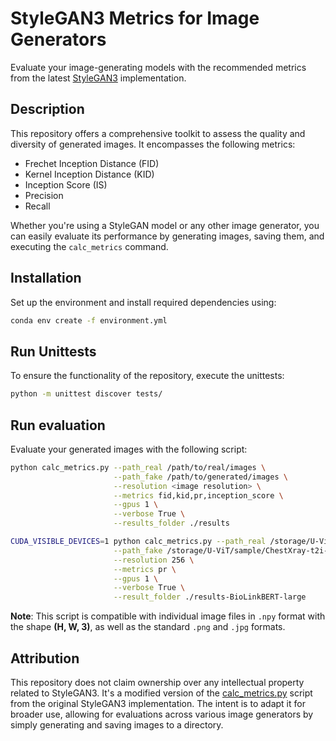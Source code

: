 # StyleGAN3 Metrics for Image Generators

Evaluate your image-generating models with the recommended metrics from the latest [StyleGAN3](https://github.com/NVlabs/stylegan3) implementation.

## Description

This repository offers a comprehensive toolkit to assess the quality and diversity of generated images. It encompasses the following metrics:

- Frechet Inception Distance (FID)
- Kernel Inception Distance (KID)
- Inception Score (IS)
- Precision
- Recall

Whether you're using a StyleGAN model or any other image generator, you can easily evaluate its performance by generating images, saving them, and executing the `calc_metrics` command.

## Installation

Set up the environment and install required dependencies using:

```bash
conda env create -f environment.yml
```

## Run Unittests
To ensure the functionality of the repository, execute the unittests:
```bash
python -m unittest discover tests/
```

## Run evaluation

Evaluate your generated images with the following script:

```bash
python calc_metrics.py --path_real /path/to/real/images \
                       --path_fake /path/to/generated/images \
                       --resolution <image resolution> \
                       --metrics fid,kid,pr,inception_score \
                       --gpus 1 \
                       --verbose True \
                       --results_folder ./results

CUDA_VISIBLE_DEVICES=1 python calc_metrics.py --path_real /storage/U-ViT/sample/images256-10000 \
                       --path_fake /storage/U-ViT/sample/ChestXray-t2i-256_features-BioLinkBERT-large \
                       --resolution 256 \
                       --metrics pr \
                       --gpus 1 \
                       --verbose True \
                       --result_folder ./results-BioLinkBERT-large
```

**Note**: This script is compatible with individual image files in `.npy` format with the shape **(H, W, 3)**, as well as the standard `.png` and `.jpg` formats.

## Attribution
This repository does not claim ownership over any intellectual property related to StyleGAN3. It's a modified version 
of the [calc_metrics.py](https://github.com/NVlabs/stylegan3/blob/main/calc_metrics.py) script from the original 
StyleGAN3 implementation. The intent is to adapt it for broader use, allowing for evaluations across various image 
generators by simply generating and saving images to a directory.
